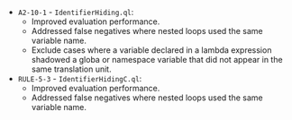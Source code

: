  - `A2-10-1` - `IdentifierHiding.ql`:
   - Improved evaluation performance.
   - Addressed false negatives where nested loops used the same variable name.
   - Exclude cases where a variable declared in a lambda expression shadowed a globa or namespace variable that did not appear in the same translation unit.
 - `RULE-5-3` - `IdentifierHidingC.ql`:
   - Improved evaluation performance.
   - Addressed false negatives where nested loops used the same variable name.
